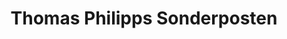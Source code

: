 ---
title: "Thomas Philipps Sonderposten"
url: /bayreuth/thomas-philipps-sonderposten/
shop: Kramladen
---